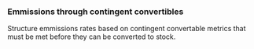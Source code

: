 ### Emmissions through contingent convertibles
Structure emmissions rates based on contingent convertable metrics that must be met before they can be converted to stock. 
